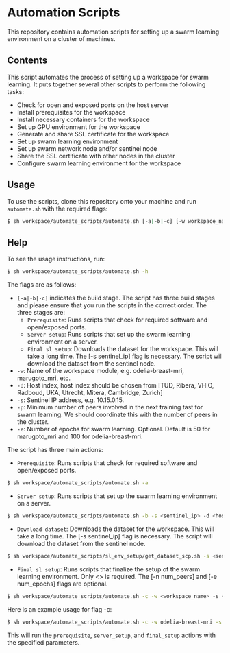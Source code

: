 # Automation Scripts

This repository contains automation scripts for setting up a swarm learning environment on a cluster of machines.

## Contents
This script automates the process of setting up a workspace for swarm learning. It puts together several other scripts to perform the following tasks:

- Check for open and exposed ports on the host server
- Install prerequisites for the workspace
- Install necessary containers for the workspace
- Set up GPU environment for the workspace
- Generate and share SSL certificate for the workspace
- Set up swarm learning environment
- Set up swarm network node and/or sentinel node
- Share the SSL certificate with other nodes in the cluster
- Configure swarm learning environment for the workspace

## Usage

To use the scripts, clone this repository onto your machine and run `automate.sh` with the required flags:

```sh
$ sh workspace/automate_scripts/automate.sh [-a|-b|-c] [-w workspace_name] [-d host_index] [-s sentinel_ip] [-n num_peers] [-e num_epochs] [-h]"
```

## Help
To see the usage instructions, run:
```sh
$ sh workspace/automate_scripts/automate.sh -h
```


The flags are as follows:

- `[-a|-b|-c]` indicates the build stage. The script has three build stages and please ensure that you run the scripts in the correct order. The three stages are:
    - `Prerequisite`: Runs scripts that check for required software and open/exposed ports.
    - `Server setup`: Runs scripts that set up the swarm learning environment on a server.
    - `Final sl setup`: Downloads the dataset for the workspace. This will take a long time. The [-s sentinel_ip] flag is necessary. The script will download the dataset from the sentinel node.
- `-w`: Name of the workspace module, e.g. odelia-breast-mri, marugoto_mri, etc.
- `-d`: Host index, host index should be chosen from [TUD, Ribera, VHIO, Radboud, UKA, Utrecht, Mitera, Cambridge, Zurich]
- `-s`: Sentinel IP address, e.g. 10.15.0.15.
- `-p`: Minimum number of peers involved in the next training tast for swarm learning. We should coordinate this with the number of peers in the cluster.
- `-e`: Number of epochs for swarm learning. Optional. Default is 50 for marugoto_mri and 100 for odelia-breast-mri.

The script has three main actions:

- `Prerequisite`: Runs scripts that check for required software and open/exposed ports.
```sh
$ sh workspace/automate_scripts/automate.sh -a
```
- `Server setup`: Runs scripts that set up the swarm learning environment on a server.
```sh
$ sh workspace/automate_scripts/automate.sh -b -s <sentinel_ip> -d <host_index>
```
- `Download dataset`: Downloads the dataset for the workspace. This will take a long time. The [-s sentinel_ip] flag is necessary. The script will download the dataset from the sentinel node.
```sh
$ sh workspace/automate_scripts/sl_env_setup/get_dataset_scp.sh -s <sentinel_ip>
```

- `Final sl setup`: Runs scripts that finalize the setup of the swarm learning environment. Only <> is required. The [-n num_peers] and [-e num_epochs] flags are optional.
```sh
$ sh workspace/automate_scripts/automate.sh -c -w <workspace_name> -s <sentinel_ip> -d <host_index> [-n num_peers] [-e num_epochs]
```
Here is an example usage for flag -c:
```sh
$ sh workspace/automate_scripts/automate.sh -c -w odelia-breast-mri -s 10.15.0.15 -d VHIO -n 3 -e 50
```


This will run the `prerequisite`, `server_setup`, and `final_setup` actions with the specified parameters.
